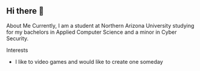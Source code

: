 ## Hi there 👋

<!--
**TheRock2000/TheRock2000** is a ✨ _special_ ✨ repository because its `README.md` (this file) appears on your GitHub profile.

Here are some ideas to get you started:

- 🔭 I’m currently working on ...
- 🌱 I’m currently learning ...
- 👯 I’m looking to collaborate on ...
- 🤔 I’m looking for help with ...
- 💬 Ask me about ...
- 📫 How to reach me: ...
- 😄 Pronouns: ...
- ⚡ Fun fact: ...
-->

About Me
Currently, I am a student at Northern Arizona University studying for my bachelors in Applied Computer Science and a minor in Cyber Security.

Interests
- I like to video games and would like to create one someday
